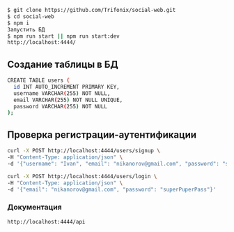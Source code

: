 ```bash
$ git clone https://github.com/Trifonix/social-web.git
$ cd social-web
$ npm i
Запустить БД
$ npm run start || npm run start:dev
http://localhost:4444/
```

## Создание таблицы в БД

```bash
CREATE TABLE users (
  id INT AUTO_INCREMENT PRIMARY KEY,
  username VARCHAR(255) NOT NULL,
  email VARCHAR(255) NOT NULL UNIQUE,
  password VARCHAR(255) NOT NULL
);
```

## Проверка регистрации-аутентификации

```bash
curl -X POST http://localhost:4444/users/signup \
-H "Content-Type: application/json" \
-d '{"username": "Ivan", "email": "nikanorov@gmail.com", "password": "superPuperPass"}'
```

```bash
curl -X POST http://localhost:4444/users/login \
-H "Content-Type: application/json" \
-d '{"email": "nikanorov@gmail.com", "password": "superPuperPass"}'
```

### Документация

```bash
http://localhost:4444/api
```
